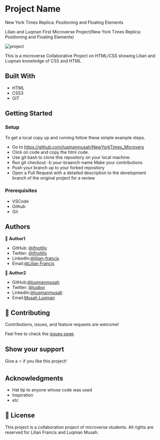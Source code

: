 # Project Name
New York Times Replica: Positioning and Floating Elements


Lilian and Luqman First Microverse Project(New York Times Replica: Positioning and Floating Elements)

![project](https://user-images.githubusercontent.com/22328716/104506014-af786080-55dc-11eb-8136-541974899274.png)


This is a microverse Collaborative Project on HTML/CSS showing Lilian and Luqman knowledge of CSS and HTML


## Built With
- HTML
- CSS3
- GIT


## Getting Started

### Setup

To get a local copy up and running follow these simple example steps.

- Go to https://github.com/luqmanmusah/NewYorkTimes_Microvers
- Click on code and copy the html code. 
- Use git bash to clone this repository on your local machine. 
- Run git checkout -b your-braanch-name Make your contributions 
- Push your branch up to your forked repository 
- Open a Pull Request with a detailed description to the development branch of the original project for a review

### Prerequisites 
- VSCode
- Github
- Git

## Authors

👤 **Author1**

- GitHub: [@ifnotlily](https://github.com/ifnotlily/)
- Twitter: [@ifnotlily](https://twitter.com/ifnotlily)
- LinkedIn:[@lilian-francis](https://www.linkedin.com/in/lilian-francis)
- Email:[@Lilian Francis](ifnotlily@yahoo.com)


👤 **Author2**

- GitHub:[@luqmanmusah](https://github.com/luqmanmusah)
- Twitter: [@luqboi](https://twitter.com/luqboi)
- LinkedIn:[@luqmanmusah](https://www.linkedin.com/luqmanmusah)
- Email:[Musah Luqman](musahluqman@gmail.com)

## 🤝 Contributing

Contributions, issues, and feature requests are welcome!

Feel free to check the [issues page](issues/).

## Show your support

Give a ⭐️ if you like this project!

## Acknowledgments

- Hat tip to anyone whose code was used
- Inspiration
- etc

## 📝 License 

This project is a collaboration project of microverse students. All rights are reserved for Lilian Francis and Luqman Musah.
